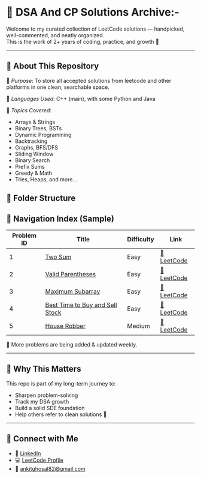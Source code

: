 

# 📘 DSA And CP Solutions Archive:-

Welcome to my curated collection of LeetCode solutions — handpicked, well-commented, and neatly organized.  
This is the work of 2+ years of coding, practice, and growth 🚀

---

## 📂 About This Repository

🧠 *Purpose*: To store all accepted solutions from leetcode and other platforms in one clean, searchable space.

📌 *Languages Used*: C++ (main), with some Python and Java

🧰 *Topics Covered*:
- Arrays & Strings
- Binary Trees, BSTs
- Dynamic Programming
- Backtracking
- Graphs, BFS/DFS
- Sliding Window
- Binary Search
- Prefix Sums
- Greedy & Math
- Tries, Heaps, and more...


## 📁 Folder Structure


## 🧭 Navigation Index (Sample)

| Problem ID | Title                                    | Difficulty | Link                        |
|------------|-------------------------------------------|------------|-----------------------------|
| 1          | [Two Sum](./001_two_sum.cpp)              | Easy       | [🔗 LeetCode](https://leetcode.com/problems/two-sum/)         |
| 2        | [Valid Parentheses](./020_valid_parentheses.cpp) | Easy   | [🔗 LeetCode](https://leetcode.com/problems/valid-parentheses/) |
| 3         | [Maximum Subarray](./053_max_subarray.cpp) | Easy      | [🔗 LeetCode](https://leetcode.com/problems/maximum-subarray/) |
| 4       | [Best Time to Buy and Sell Stock](./121_best_time_to_buy_stock.cpp) | Easy | [🔗 LeetCode](https://leetcode.com/problems/best-time-to-buy-and-sell-stock/) |
| 5        | [House Robber](./198_house_robber.cpp)     | Medium     | [🔗 LeetCode](https://leetcode.com/problems/house-robber/)     |

📝 More problems are being added & updated weekly.

---

## 🧠 Why This Matters

This repo is part of my long-term journey to:
- Sharpen problem-solving
- Track my DSA growth
- Build a solid SDE foundation
- Help others refer to clean solutions 🔁

---

## 🔗 Connect with Me

- 💼 [LinkedIn](https://www.linkedin.com/in/ankit-ghosal-946996281/)
- 💻 [LeetCode Profile](https://leetcode.com/u/ankitghosal/)
- 📧 ankitghosal82@gmail.com





